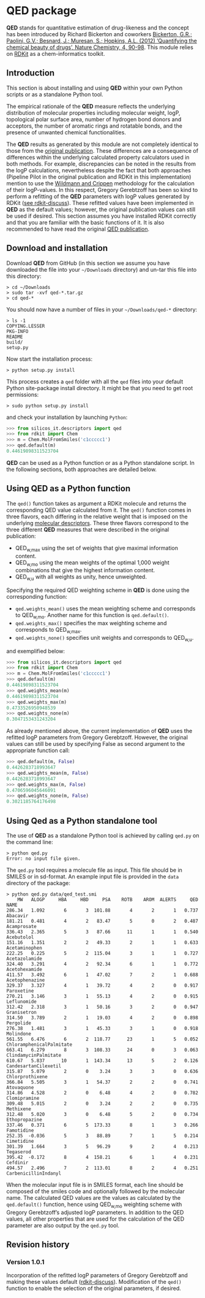 # QED package

**QED** stands for quantitative estimation of drug-likeness and the concept has been introduced by Richard Bickerton and coworkers [Bickerton, G.R.; Paolini, G.V.; Besnard, J.; Muresan, S.; Hopkins, A.L. (2012) ‘Quantifying the chemical beauty of drugs’, Nature Chemistry, 4, 90-98](http://dx.doi.org/10.1038/nchem.1243). This module relies on [RDKit](https://www.rdkit.org) as a chem-informatics toolkit.

## Introduction

This section is about installing and using **QED** within your own Python scripts or as a standalone Python tool.

The empirical rationale of the **QED** measure reflects the underlying distribution of molecular properties including molecular weight, logP, topological polar surface area, number of hydrogen bond donors and acceptors, the number of aromatic rings and rotatable bonds, and the presence of unwanted chemical functionalities.

The **QED** results as generated by this module are not completely identical to those from the [original publication](http://dx.doi.org/10.1038/nchem.1243). These differences are a consequence of differences within the underlying calculated property calculators used in both methods. For example, discrepancies can be noted in the results from the logP calculations, nevertheless despite the fact that both approaches (Pipeline Pilot in the original publication and RDKit in this implementation) mention to use the [Wildmann and Crippen](http://pubs.acs.org/doi/abs/10.1021/ci990307l) methodology for the calculation of their logP-values. In this respect, Gregory Gerebtzoff has been so kind to perform a refitting of the **QED** parameters with logP values generated by RDKit ([see rdkit-discuss](http://sourceforge.net/mailarchive/forum.php?thread_name=E05E80C886E33E4BA10E5686C606617602FF1D7A14%40RKAMSEM707.emea.roche.com&forum_name=rdkit-discuss)). These refitted values have been implemented in **QED** as the default values; however, the original publication values can still be used if desired.
This section assumes you have installed RDKit correctly and that you are familiar with the basic functions of it. It is also recommended to have read the original [QED publication](http://dx.doi.org/10.1038/nchem.1243).

## Download and installation

Download **QED** from GitHub (in this section we assume you have downloaded the file into your `~/Downloads` directory) and un-tar this file into this directory:

```console
> cd ~/Downloads
> sudo tar -xvf qed-*.tar.gz
> cd qed-*
```

You should now have a number of files in your `~/Downloads/qed-*` directory:

```console
> ls -1
COPYING.LESSER
PKG-INFO
README
build/
setup.py
```

Now start the installation process:

```console
> python setup.py install
```

This process creates a `qed` folder with all the `qed` files into your default Python site-package install directory. It might be that you need to get root permissions:

```console
> sudo python setup.py install
```

and check your installation by launching `Python`:

```python
>>> from silicos_it.descriptors import qed
>>> from rdkit import Chem
>>> m = Chem.MolFromSmiles('c1ccccc1')
>>> qed.default(m)
0.44619898311523704
```

**QED** can be used as a Python function or as a Python standalone script. In the following sections, both approaches are detailed below.

## Using QED as a Python function

The `qed()` function takes as argument a RDKit molecule and returns the corresponding QED value calculated from it.
The `qed()` function comes in three flavors, each differing in the relative weight that is imposed on the underlying [molecular descriptors](http://dx.doi.org/10.1038/nchem.1243). These three flavors correspond to the three different **QED** measures that were described in the original publication:

- QED<sub>w,max</sub> using the set of weights that give maximal information content.
- QED<sub>w,mo</sub> using the mean weights of the optimal 1,000 weight combinations that give the highest information content.
- QED<sub>w,u</sub> with all weights as unity, hence unweighted.

Specifying the required QED weighting scheme in **QED** is done using the corresponding function:

- `qed.weights_mean()` uses the mean weighting scheme and corresponds to QED<sub>w,mo</sub>. Another name for this function is `qed.default()`.
- `qed.weights_max()` specifies the max weighting scheme and corresponds to QED<sub>w,max</sub>.
- `qed.weights_none()` specifies unit weights and corresponds to QED<sub>w,u</sub>.

and exemplified below:

```python
>>> from silicos_it.descriptors import qed
>>> from rdkit import Chem
>>> m = Chem.MolFromSmiles('c1ccccc1')
>>> qed.default(m)
0.44619898311523704
>>> qed.weights_mean(m)
0.44619898311523704
>>> qed.weights_max(m)
0.4733526950948539
>>> qed.weights_none(m)
0.3047153431243204
```

As already mentioned above, the current implementation of **QED** uses the refitted logP parameters from Gregory Gerebtzoff. However, the original values can still be used by specifying False as second argument to the appropriate function call:

```python
>>> qed.default(m, False)
0.4426283718993647
>>> qed.weights_mean(m, False)
0.4426283718993647
>>> qed.weights_max(m, False)
0.4706596045646091
>>> qed.weights_none(m, False)
0.3021185764176498
```

## Using Qed as a Python standalone tool

The use of **QED** as a standalone Python tool is achieved by calling `qed.py` on the command line:

```console
> python qed.py
Error: no input file given.
```

The `qed.py` tool requires a molecule file as input. This file should be in SMILES or in sd-format. An example input file is provided in the `data` directory of the package:

```console
> python qed.py data/qed_test.smi
    MW   ALOGP     HBA     HBD     PSA    ROTB    AROM  ALERTS     QED  NAME
286.34   1.092       6       3  101.88       4       2       1   0.737  Abacavir
181.21   0.481       4       2   83.47       5       0       2   0.487  Acamprosate
336.43   2.365       5       3   87.66      11       1       1   0.540  Acebutolol
151.16   1.351       2       2   49.33       2       1       1   0.633  Acetaminophen
222.25   0.225       5       2  115.04       3       1       1   0.727  Acetazolamide
324.40   3.291       4       2   92.34       6       1       1   0.772  Acetohexamide
411.57   3.492       6       1   47.02       7       2       1   0.688  Acetophenazine
329.37   3.327       4       1   39.72       4       2       0   0.917  Paroxetine
270.21   3.146       3       1   55.13       4       2       0   0.915  Leflunomide
312.42   2.318       3       1   50.16       3       2       0   0.947  Granisetron
314.50   3.789       2       1   19.03       4       2       0   0.898  Pergolide
276.38   1.481       3       1   45.33       3       1       0   0.918  Molindone
561.55   6.476       6       2  118.77      23       1       5   0.052  ChloramphenicalPalmitate
663.41   6.279       8       3  108.33      24       0       3   0.063  ClindamycinPalmitate
610.67   5.837      10       1  143.34      13       5       2   0.126  CandesartanCilexetil
315.87   5.079       2       0    3.24       3       3       0   0.636  Chlorprothixene
366.84   5.505       3       1   54.37       2       2       0   0.741  Atovaquone
314.86   4.528       2       0    6.48       4       2       0   0.782  Clomipramine
309.48   5.015       2       0    3.24       2       2       0   0.735  Methixene
312.48   5.020       3       0    6.48       5       2       0   0.734  Ethopropazine
337.46   0.371       6       5  173.33       8       1       3   0.266  Famotidine
252.35  -0.036       5       3   88.89       7       1       5   0.214  Cimetidine
301.39   1.664       3       5   96.29       9       2       4   0.213  Tegaserod
395.42  -0.172       8       4  158.21       6       1       4   0.231  Cefdinir
494.57   2.496       7       2  113.01       8       2       4   0.251  CarbenicillinIndanyl
```

When the molecular input file is in SMILES format, each line should be composed of the smiles code and optionally followed by the molecular name.
The calculated QED values are the values as calculated by the `qed.default()` function, hence using QED<sub>w,mo</sub> weighting scheme with Gregory Gerebtzoff’s adjusted logP parameters. In addition to the QED values, all other properties that are used for the calculation of the QED parameter are also output by the `qed.py` tool.


## Revision history

### Version 1.0.1
Incorporation of the refitted logP parameters of Gregory Gerebtzoff and making these values default ([rdkit-discuss](http://sourceforge.net/mailarchive/forum.php?thread_name=E05E80C886E33E4BA10E5686C606617602FF1D7A14%40RKAMSEM707.emea.roche.com&forum_name=rdkit-discuss)).
Modification of the `qed()` function to enable the selection of the original parameters, if desired.
